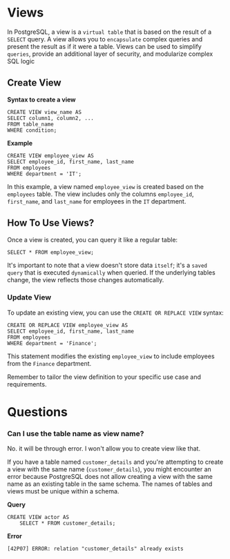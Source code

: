 # Views
In PostgreSQL, a view is a `virtual table` that is based on the result of a `SELECT` query. A view allows you to `encapsulate` complex queries and present the result as if it were a table. Views can be used to simplify `queries`, provide an additional layer of security, and modularize complex SQL logic

## Create View
**Syntax to create a view**

```
CREATE VIEW view_name AS
SELECT column1, column2, ...
FROM table_name
WHERE condition;
```
**Example**
```
CREATE VIEW employee_view AS
SELECT employee_id, first_name, last_name
FROM employees
WHERE department = 'IT';

```
In this example, a view named `employee_view` is created based on the `employees` table. The view includes only the columns `employee_id`, `first_name`, and `last_name` for employees in the `IT` department.

## How To Use Views?
Once a view is created, you can query it like a regular table:
```
SELECT * FROM employee_view;
```

It's important to note that a view doesn't store data `itself`; it's a `saved query` that is executed `dynamically` when queried. If the underlying tables change, the view reflects those changes automatically.

### Update View
To update an existing view, you can use the `CREATE OR REPLACE VIEW` syntax:
```
CREATE OR REPLACE VIEW employee_view AS
SELECT employee_id, first_name, last_name
FROM employees
WHERE department = 'Finance';
```
This statement modifies the existing `employee_view` to include employees from the `Finance` department.

Remember to tailor the view definition to your specific use case and requirements.

# Questions
### Can I use the table name as view name?
No. it will be through error. I won't allow you to create view like that.

If you have a table named `customer_details` and you're attempting to create a view with the same name (`customer_details`), you might encounter an error because PostgreSQL does not allow creating a view with the same name as an existing table in the same schema. The names of tables and views must be unique within a schema.

**Query**
```
CREATE VIEW actor AS
    SELECT * FROM customer_details;
```
**Error**
```
[42P07] ERROR: relation "customer_details" already exists
```

